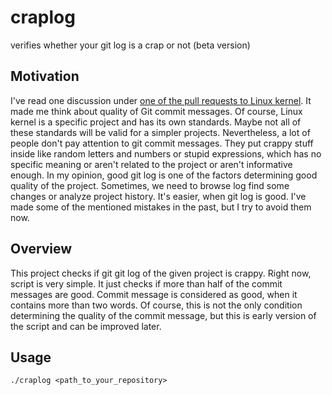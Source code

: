 # craplog
verifies whether your git log is a crap or not (beta version)

Motivation
----------

I've read one discussion under [one of the pull requests to Linux kernel](https://github.com/torvalds/linux/pull/17). It made me think about quality of Git commit messages. Of course, Linux kernel is a specific project and has its own standards. Maybe not all of these standards will be valid for a simpler projects. Nevertheless, a lot of people don't pay attention to git commit messages. They put crappy stuff inside like random letters and numbers or stupid expressions, which has no specific meaning or aren't related to the project or aren't informative enough. In my opinion, good git log is one of the factors determining good quality of the project. Sometimes, we need to browse log find some changes or analyze project history. It's easier, when git log is good. I've made some of the mentioned mistakes in the past, but I try to avoid them now.

Overview
--------

This project checks if git git log of the given project is crappy.
Right now, script is very simple. It just checks if more than half of the commit messages are good.
Commit message is considered as good, when it contains more than two words. Of course, this is not the only condition determining the quality of the commit message, but this is early version of the script and can be improved later.

Usage
-----

```
./craplog <path_to_your_repository>
```
